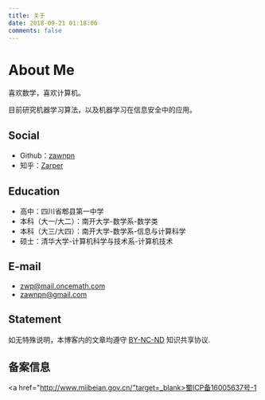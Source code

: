 ```yaml
---
title: 关于
date: 2018-09-21 01:18:06
comments: false
---
```


# About Me

喜欢数学，喜欢计算机。

目前研究机器学习算法，以及机器学习在信息安全中的应用。

## Social

 - Github：[zawnpn](https://github.com/zawnpn)
 - 知乎：[Zarper](https://www.zhihu.com/people/zhangwanpeng)

## Education

 - 高中：四川省郫县第一中学
 - 本科（大一/大二）：南开大学-数学系-数学类
 - 本科（大三/大四）：南开大学-数学系-信息与计算科学
 - 硕士：清华大学-计算机科学与技术系-计算机技术

## E-mail

 - zwp@mail.oncemath.com
 - zawnpn@gmail.com

## Statement

如无特殊说明，本博客内的文章均遵守 [BY-NC-ND](https://creativecommons.org/licenses/by-nc-nd/4.0/deed.zh) 知识共享协议.

## 备案信息

<a href="http://www.miibeian.gov.cn/"target=_blank>蜀ICP备16005637号-1</a>

